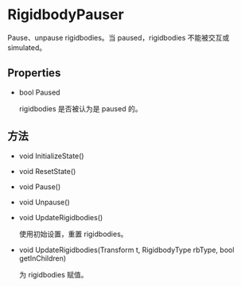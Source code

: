 # RigidbodyPauser

Pause、unpause rigidbodies。当 paused，rigidbodies 不能被交互或 simulated。

## Properties

- bool Paused

  rigidbodies 是否被认为是 paused 的。

## 方法

- void InitializeState()
- void ResetState()

- void Pause()
- void Unpause()

- void UpdateRigidbodies()

  使用初始设置，重置 rigidbodies。

- void UpdateRigidbodies(Transform t, RigidbodyType rbType, bool getInChildren)

  为 rigidbodies 赋值。
